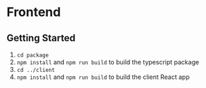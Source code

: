 # Frontend

## Getting Started

1. `cd package`
2. `npm install` and `npm run build` to build the typescript package
3. `cd ../client`
4. `npm install` and `npm run build` to build the client React app

